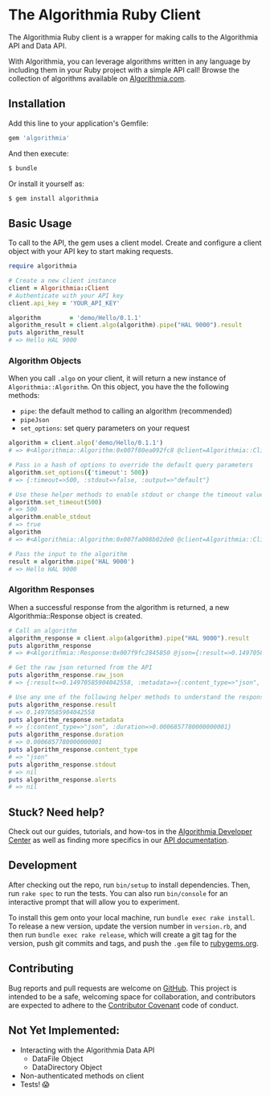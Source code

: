 # The Algorithmia Ruby Client

The Algorithmia Ruby client is a wrapper for making calls to the Algorithmia API and Data API.

With Algorithmia, you can leverage algorithms written in any language by including them in your Ruby project with a simple API call! Browse the collection of algorithms available on [Algorithmia.com](http://algorithmia.com).

## Installation

Add this line to your application's Gemfile:

```ruby
gem 'algorithmia'
```

And then execute:

```bash
$ bundle
```

Or install it yourself as:
```bash
$ gem install algorithmia
```

## Basic Usage

To call to the API, the gem uses a client model. Create and configure a client object with your API key to start making requests.

```ruby
require algorithmia

# Create a new client instance
client = Algorithmia::Client
# Authenticate with your API key
client.api_key = 'YOUR_API_KEY'

algorithm        = 'demo/Hello/0.1.1'
algorithm_result = client.algo(algorithm).pipe("HAL 9000").result
puts algorithm_result
# => Hello HAL 9000
```

### Algorithm Objects

When you call `.algo` on your client, it will return a new instance of `Algorithmia::Algorithm`. On this object, you have the the following methods:
- `pipe`: the default method to calling an algorithm (recommended)
- `pipeJson`
- `set_options`: set query parameters on your request

```ruby
algorithm = client.algo('demo/Hello/0.1.1')
# => #<Algorithmia::Algorithm:0x007f80ea092fc8 @client=Algorithmia::Client, @endpoint="demo/Hello/0.1.1", @query_options={:timeout=>300, :stdout=>false, :output=>"default"}>

# Pass in a hash of options to override the default query parameters
algorithm.set_options({'timeout': 500})
# => {:timeout=>500, :stdout=>false, :output=>"default"}

# Use these helper methods to enable stdout or change the timeout value
algorithm.set_timeout(500)
# => 500
algorithm.enable_stdout
# => true
algorithm
# => #<Algorithmia::Algorithm:0x007fa008b02de0 @client=Algorithmia::Client, @endpoint="demo/hello", @query_options={:timeout=>500, :stdout=>true, :output=>"default"}>

# Pass the input to the algorithm
result = algorithm.pipe('HAL 9000')
# => Hello HAL 9000
```

### Algorithm Responses

When a successful response from the algorithm is returned, a new Algorithmia::Response object is created. 

``` ruby
# Call an algorithm
algorithm_response = client.algo(algorithm).pipe("HAL 9000").result
puts algorithm_response
# => #<Algorithmia::Response:0x007f9fc2845850 @json={:result=>0.14970585904042558, :metadata=>{:content_type=>"json", :duration=>0.0006857780000000001}}>

# Get the raw json returned from the API
puts algorithm_response.raw_json
# => {:result=>0.14970585904042558, :metadata=>{:content_type=>"json", :duration=>0.0006857780000000001}}

# Use any one of the following helper methods to understand the response
puts algorithm_response.result
# => 0.14970585904042558
puts algorithm_response.metadata
# => {:content_type=>"json", :duration=>0.0006857780000000001}
puts algorithm_response.duration
# => 0.0006857780000000001
puts algorithm_response.content_type
# => "json"
puts algorithm_response.stdout
# => nil
puts algorithm_response.alerts
# => nil
```

## Stuck? Need help?

Check out our guides, tutorials, and how-tos in the [Algorithmia Developer Center](http://developers.algorithmia.com) as well as finding more specifics in our [API documentation](http://docs.algorithmia.com).

## Development

After checking out the repo, run `bin/setup` to install dependencies. Then, run `rake spec` to run the tests. You can also run `bin/console` for an interactive prompt that will allow you to experiment.

To install this gem onto your local machine, run `bundle exec rake install`. To release a new version, update the version number in `version.rb`, and then run `bundle exec rake release`, which will create a git tag for the version, push git commits and tags, and push the `.gem` file to [rubygems.org](https://rubygems.org).

## Contributing

Bug reports and pull requests are welcome on [GitHub](https://github.com/algorithmiaio/algorithmia-ruby). This project is intended to be a safe, welcoming space for collaboration, and contributors are expected to adhere to the [Contributor Covenant](http://contributor-covenant.org) code of conduct.

## Not Yet Implemented:
- Interacting with the Algorithmia Data API
    + DataFile Object
    + DataDirectory Object
- Non-authenticated methods on client
- Tests! :scream:

